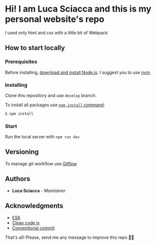 # Hi! I am Luca Sciacca and this is my personal website's repo

I used only html and css with a little bit of Webpack

## How to start locally

### Prerequisites
Before installing, [download and install Node.js](https://nodejs.org/en/download/). I suggest you to use [nvm](https://github.com/nvm-sh/nvm).

### Installing
Clone this repository and use `develop` branch.

To install all packages use [`npm install` command](https://docs.npmjs.com/getting-started/installing-npm-packages-locally):

```bash
$ npm install
```

### Start 
Run the local server with `npm run dev`

## Versioning

To manage git workflow use [Gitflow](https://www.atlassian.com/git/tutorials/comparing-workflows/gitflow-workflow)

## Authors

* **Luca Sciacca** - *Maintainer*

## Acknowledgments

* [ES6](http://es6-features.org/)
* [Clean code js](https://github.com/ryanmcdermott/clean-code-javascript)
* [Conventional commit](https://www.conventionalcommits.org/)

That's all! Please, send me any message to improve this repo 💪🏻
